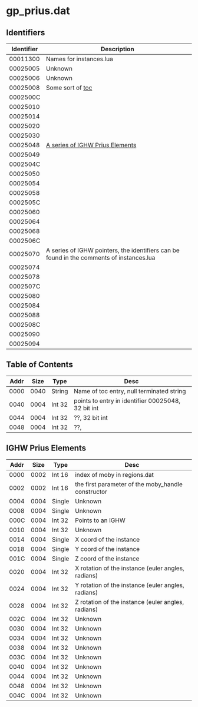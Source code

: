 # gp_prius.dat

## Identifiers

| Identifier | Description |
|---|---|
| 00011300 | Names for instances.lua |
| 00025005 | Unknown |
| 00025006 | Unknown |
| 00025008 | Some sort of [toc](#table-of-contents) |
| 0002500C |  |
| 00025010 |  |
| 00025014 |  |
| 00025020 |  |
| 00025030 |  |
| 00025048 | [A series of IGHW Prius Elements](#ighw-prius-elements) |
| 00025049 |  |
| 0002504C |  |
| 00025050 |  |
| 00025054 |  |
| 00025058 |  |
| 0002505C |  |
| 00025060 |  |
| 00025064 |  |
| 00025068 |  |
| 0002506C |  |
| 00025070 | A series of IGHW pointers, the identifiers can be found in the comments of instances.lua |
| 00025074 |  |
| 00025078 |  |
| 0002507C |  |
| 00025080 |  |
| 00025084 |  |
| 00025088 |  |
| 0002508C |  |
| 00025090 |  |
| 00025094 |  |

## Table of Contents

| Addr | Size |  Type  | Desc |
|------|------|--------|------|
| 0000 | 0040 | String | Name of toc entry, null terminated string |
| 0040 | 0004 | Int 32 | points to entry in identifier 00025048, 32 bit int |
| 0044 | 0004 | Int 32 | ??, 32 bit int |
| 0048 | 0004 | Int 32 | ??,  |

## IGHW Prius Elements

| Addr | Size |  Type  | Desc |
|------|------|--------|------|
| 0000 | 0002 | Int 16 | index of moby in regions.dat |
| 0002 | 0002 | Int 16 | the first parameter of the moby_handle constructor |
| 0004 | 0004 | Single | Unknown |
| 0008 | 0004 | Single | Unknown |
| 000C | 0004 | Int 32 | Points to an IGHW |
| 0010 | 0004 | Int 32 | Unknown |
| 0014 | 0004 | Single | X coord of the instance |
| 0018 | 0004 | Single | Y coord of the instance |
| 001C | 0004 | Single | Z coord of the instance |
| 0020 | 0004 | Int 32 | X rotation of the instance (euler angles, radians) |
| 0024 | 0004 | Int 32 | Y rotation of the instance (euler angles, radians) |
| 0028 | 0004 | Int 32 | Z rotation of the instance (euler angles, radians) |
| 002C | 0004 | Int 32 | Unknown |
| 0030 | 0004 | Int 32 | Unknown |
| 0034 | 0004 | Int 32 | Unknown |
| 0038 | 0004 | Int 32 | Unknown |
| 003C | 0004 | Int 32 | Unknown |
| 0040 | 0004 | Int 32 | Unknown |
| 0044 | 0004 | Int 32 | Unknown |
| 0048 | 0004 | Int 32 | Unknown |
| 004C | 0004 | Int 32 | Unknown |

## 